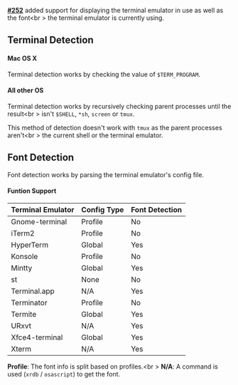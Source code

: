 **[#252](https://github.com/dylanaraps/neofetch/pull/252)** added support for displaying the terminal emulator in use as well as the font<br \>
the terminal emulator is currently using.

## Terminal Detection

#### Mac OS X

Terminal detection works by checking the value of `$TERM_PROGRAM`.

#### All other OS

Terminal detection works by recursively checking parent processes until the result<br \>
isn't `$SHELL`, `*sh`, `screen` or `tmux`.

This method of detection doesn't work with `tmux` as the parent processes aren't<br \>
the current shell or the terminal emulator.

## Font Detection

Font detection works by parsing the terminal emulator's config file.

#### Funtion Support

| Terminal Emulator | Config Type | Font Detection |
| ----------------- | ----------- | -------------- |
| Gnome-terminal    | Profile     | No             |
| iTerm2            | Profile     | No             |
| HyperTerm         | Global      | Yes            |
| Konsole           | Profile     | No             |
| Mintty            | Global      | Yes            |
| st                | None        | No             |
| Terminal.app      | N/A         | Yes            |
| Terminator        | Profile     | No             |
| Termite           | Global      | Yes            |
| URxvt             | N/A         | Yes            |
| Xfce4-terminal    | Global      | Yes            |
| Xterm             | N/A         | Yes            |

**Profile**: The font info is split based on profiles.<br \>
**N/A**: A command is used (`xrdb` / `osascript`) to get the font.
